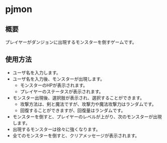 # pjmon

## 概要
プレイヤーがダンジョンに出現するモンスターを倒すゲームです。


## 使用方法
- ユーザ名を入力します。
- ユーザ名を入力後、モンスターが出現します。
  -  モンスターのHPが表示されます。
  -  プレイヤーのステータスが表示されます。
- モンスター出現後、選択肢が表示され、選択することができます。
  - 攻撃方法は、剣と魔法ですが、攻撃力や魔法攻撃力はランダムです。
  - 回復することができますが、回復量はランダムです。
- モンスターを倒すと、プレイヤーのレベルが上がり、次のモンスターが出現します。
- 出現するモンスターは徐々に強くなります。
- 全てのモンスターを倒すと、クリアメッセージが表示されます。
